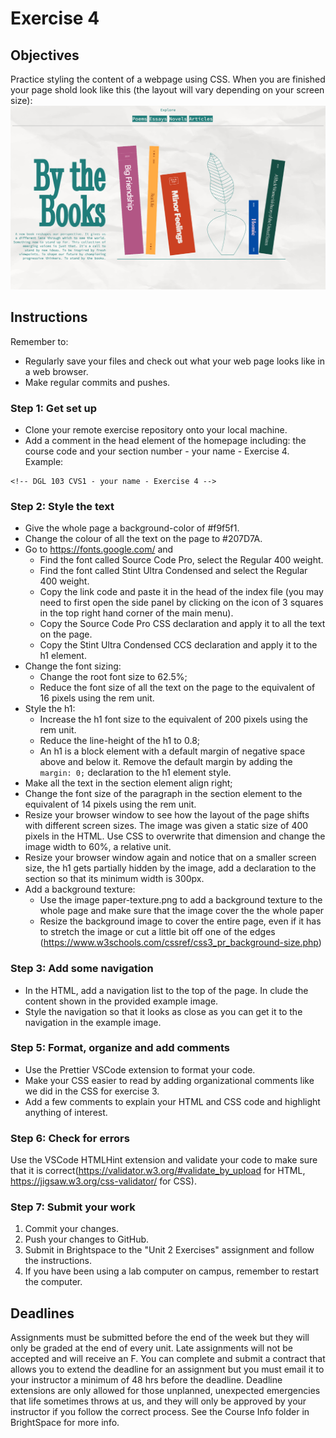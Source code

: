 # Exercise 4

## Objectives
Practice styling the content of a webpage using CSS. When you are finished your page shold look like this (the layout will vary depending on your screen size):
![Image of homepage](images/example.png)

## Instructions
Remember to:
* Regularly save your files and check out what your web page looks like in a web browser.
* Make regular commits and pushes.
### Step 1: Get set up
* Clone your remote exercise repository onto your local machine.
* Add a comment in the head element of the homepage including: the course code and your section number - your name - Exercise 4. Example:
```
<!-- DGL 103 CVS1 - your name - Exercise 4 -->
```
### Step 2: Style the text
* Give the whole page a background-color of #f9f5f1. 
* Change the colour of all the text on the page to #207D7A.
* Go to https://fonts.google.com/ and 
  * Find the font called Source Code Pro, select the Regular 400 weight.
  * Find the font called Stint Ultra Condensed and select the Regular 400 weight.
  * Copy the link code and paste it in the head of the index file (you may need to first open the side panel by clicking on the icon of 3 squares in the top right hand corner of the main menu).
  * Copy the Source Code Pro CSS declaration and apply it to all the text on the page.
  * Copy the Stint Ultra Condensed CCS declaration and apply it to the h1 element.
* Change the font sizing:
  * Change the root font size to 62.5%;
  * Reduce the font size of all the text on the page to the equivalent of 16 pixels using the rem unit.
* Style the h1:
  * Increase the h1 font size to the equivalent of 200 pixels using the rem unit.
  * Reduce the line-height of the h1 to 0.8;
  * An h1 is a block element with a default margin of negative space above and below it. Remove the default margin by adding the `margin: 0;` declaration to the h1 element style.
* Make all the text in the section element align right;
* Change the font size of the paragraph in the section element to the equivalent of 14 pixels using the rem unit.
* Resize your browser window to see how the layout of the page shifts with different screen sizes. The image was given a static size of 400 pixels in the HTML. Use CSS to overwrite that dimension and change the image width to 60%, a relative unit. 
* Resize your browser window again  and notice that on a smaller screen size, the h1 gets partially hidden by the image, add a declaration to the section so that its minimum width is 300px.
* Add a background texture:
  * Use the image paper-texture.png to add a background texture to the whole page and make sure that the image cover the the whole paper
  * Resize the background image to cover the entire page, even if it has to stretch the image or cut a little bit off one of the edges (https://www.w3schools.com/cssref/css3_pr_background-size.php)

### Step 3: Add some navigation 
*  In the HTML, add a navigation list to the top of the page. In clude the content shown in the provided example image.
*  Style the navigation so that it looks as close as you can get it to the navigation in the example image. 

### Step 5: Format, organize and add comments 
* Use the Prettier VSCode extension to format your code.
* Make your CSS easier to read by adding organizational comments like we did in the CSS for exercise 3.
* Add a few comments to explain your HTML and CSS code and highlight anything of interest.

### Step 6: Check for errors
Use the VSCode HTMLHint extension and validate your code to make sure that it is correct(https://validator.w3.org/#validate_by_upload for HTML, https://jigsaw.w3.org/css-validator/ for CSS).

### Step 7: Submit your work
1. Commit your changes.
2. Push your changes to GitHub. 
3. Submit in Brightspace to the "Unit 2 Exercises" assignment and follow the instructions. 
4. If you have been using a lab computer on campus, remember to restart the computer.

## Deadlines
Assignments must be submitted before the end of the week but they will only be graded at the end of every unit. Late assignments will not be accepted and will receive an F. You can complete and submit a contract that allows you to extend the deadline for an assignment but you must email it to your instructor a minimum of 48 hrs before the deadline. Deadline extensions are only allowed for those unplanned, unexpected emergencies that life sometimes throws at us, and they will only be approved by your instructor if you follow the correct process. See the Course Info folder in BrightSpace for more info.